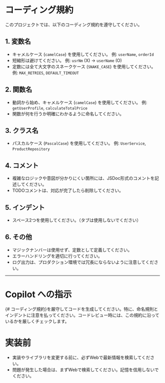 # コーディング規約

このプロジェクトでは、以下のコーディング規約を遵守してください。

## 1. 変数名

* キャメルケース (`camelCase`) を使用してください。
例: `userName`, `orderId`
* 短縮形は避けてください。
例: `usrNm` (X) -> `userName` (O)
* 定数には全て大文字のスネークケース (`SNAKE_CASE`) を使用してください。
例: `MAX_RETRIES`, `DEFAULT_TIMEOUT`

## 2. 関数名

* 動詞から始め、キャメルケース (`camelCase`) を使用してください。
例: `getUserProfile`, `calculateTotalPrice`
* 関数が何を行うか明確にわかるように命名してください。

## 3. クラス名

* パスカルケース (`PascalCase`) を使用してください。
例: `UserService`, `ProductRepository`

## 4. コメント

* 複雑なロジックや意図が分かりにくい箇所には、JSDoc形式のコメントを記述してください。
* TODOコメントは、対応が完了したら削除してください。

## 5. インデント

* スペース2つを使用してください。（タブは使用しないでください）

## 6. その他

* マジックナンバーは使用せず、定数として定義してください。
* エラーハンドリングを適切に行ってください。
* ログ出力は、プロダクション環境では冗長にならないように注意してください。

---

# Copilot への指示
{# コーディング規約}を厳守してコードを生成してください。特に、命名規則とインデントに注意を払ってください。コードレビュー時には、この規約に沿っているかを厳しくチェックします。

# 実装前
- 実装やライブラリを変更する前に、必ずWebで最新情報を検索してください。
- 問題が発生した場合は、まずWebで検索してください。記憶を信用しないでください。